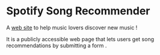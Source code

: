 # Spotify Song Recommender
A [web site](https://spotify-song-recommender-system.glitch.me/) to help music lovers discover new music !

It is a publicly accessible web page that lets users get song recommendations by submitting a form . 
